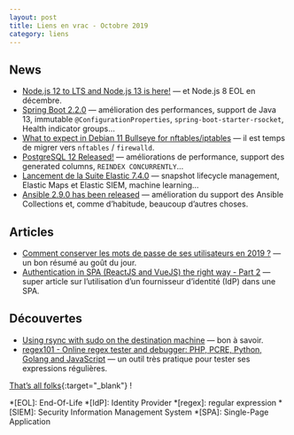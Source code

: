 ```yaml
---
layout: post
title: Liens en vrac - Octobre 2019
category: liens
---
```


## News

- [Node.js 12 to LTS and Node.js 13 is here!](https://medium.com/@nodejs/node-js-12-to-lts-and-node-js-13-is-here-e28d6a4a2bd)
  — et Node.js 8 EOL en décembre.
- [Spring Boot 2.2.0](https://spring.io/blog/2019/10/16/spring-boot-2-2-0)
  — amélioration des performances, support de Java 13, immutable `@ConfigurationProperties`,
  `spring-boot-starter-rsocket`, Health indicator groups…
- [What to expect in Debian 11 Bullseye for nftables/iptables](https://ral-arturo.org/2019/10/14/debian-netfilter.html)
  — il est temps de migrer vers `nftables` / `firewalld`.
- [PostgreSQL 12 Released!](https://www.postgresql.org/about/news/1976/)
  — améliorations de performance, support des generated columns, `REINDEX CONCURRENTLY`…
- [Lancement de la Suite Elastic 7.4.0](https://www.elastic.co/fr/blog/elastic-stack-7-4-0-released)
  — snapshot lifecycle management, Elastic Maps et Elastic SIEM, machine learning…
- [Ansible 2.9.0 has been released](https://www.reddit.com/r/ansible/comments/dpskzg/ansible_290_has_been_released/)
  — amélioration du support des Ansible Collections et, comme d’habitude, beaucoup d’autres choses.

## Articles

- [Comment conserver les mots de passe de ses utilisateurs en 2019 ?](https://blog.octo.com/comment-conserver-les-mots-de-passe-de-ses-utilisateurs-en-2019/)
  — un bon résumé au goût du jour.
- [Authentication in SPA (ReactJS and VueJS) the right way - Part 2](https://jcbaey.com/oauth2-oidc-best-practices-in-spa)
  — super article sur l’utilisation d’un fournisseur d’identité (IdP) dans une SPA.

## Découvertes

- [Using rsync with sudo on the destination machine](https://askubuntu.com/questions/719439/using-rsync-with-sudo-on-the-destination-machine)
  — bon à savoir.
- [regex101 - Online regex tester and debugger: PHP, PCRE, Python, Golang and JavaScript](https://regex101.com/)
  — un outil très pratique pour tester ses expressions régulières.

[That’s all folks](https://www.youtube.com/watch?v=7-_lQmBu4-g "Cake - Frank Sinatra"){:target="_blank"} !

<!-- prettier-ignore-start -->
*[EOL]: End-Of-Life
*[IdP]: Identity Provider
*[regex]: regular expression
*[SIEM]: Security Information Management System
*[SPA]: Single-Page Application
<!-- prettier-ignore-end -->
